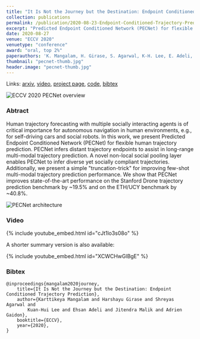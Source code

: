```yaml
---
title: "It Is Not the Journey but the Destination: Endpoint Conditioned Trajectory Prediction"
collection: publications
permalink: /publication/2020-08-23-Endpoint-Conditioned-Trajectory-Prediction
excerpt: "Predicted Endpoint Conditioned Network (PECNet) for flexible human trajectory prediction. PECNet infers distant trajectory endpoints to assist in long-range multi-modal trajectory prediction."
date: 2020-08-27
venue: "ECCV 2020"
venuetype: "conference"
award: "oral, top 2%"
paperauthors: 'K. Mangalam, H. Girase, S. Agarwal, K-H. Lee, E. Adeli, J. Malik, A. Gaidon'
thumbnail: "pecnet-thumb.jpg"
header.image: "pecnet-thumb.jpg"
---
```


Links: [arxiv](https://arxiv.org/abs/2004.02025), [video](#video), [project page](https://karttikeya.github.io/publication/htf/), [code](https://github.com/HarshayuGirase/PECNet), [bibtex](#bibtex)

![ECCV 2020 PECNet overview](/images/pecnet-fig1.jpg)

### Abtract

Human trajectory forecasting with multiple socially interacting agents is of critical importance for autonomous navigation in human environments, e.g., for self-driving cars and social robots. In this work, we present Predicted Endpoint Conditioned Network (PECNet) for flexible human trajectory prediction. PECNet infers distant trajectory endpoints to assist in long-range multi-modal trajectory prediction. A novel non-local social pooling layer enables PECNet to infer diverse yet socially compliant trajectories. Additionally, we present a simple "truncation-trick" for improving few-shot multi-modal trajectory prediction performance. We show that PECNet improves state-of-the-art performance on the Stanford Drone trajectory prediction benchmark by ~19.5% and on the ETH/UCY benchmark by ~40.8%.

![PECNet architecture](/images/pecnet-fig2.jpg)

### Video

{% include youtube_embed.html id="cJt1lo3s08o" %}

A shorter summary version is also available:

{% include youtube_embed.html id="XCWCHwGlBgE" %}

### Bibtex

    @inproceedings{mangalam2020journey,
        title={It Is Not the Journey but the Destination: Endpoint Conditioned Trajectory Prediction},
        author={Karttikeya Mangalam and Harshayu Girase and Shreyas Agarwal and
            Kuan-Hui Lee and Ehsan Adeli and Jitendra Malik and Adrien Gaidon},
        booktitle={ECCV},
        year={2020},
    }